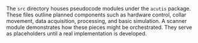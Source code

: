 The `src` directory houses pseudocode modules under the `acutis` package. These
files outline planned components such as hardware control, collar movement,
data acquisition, processing, and basic simulation. A scanner module demonstrates
how these pieces might be orchestrated. They serve as placeholders until a real
implementation is developed.

